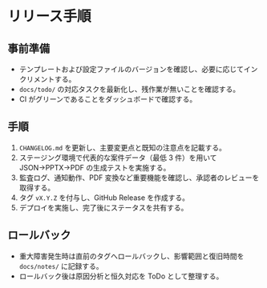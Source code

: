 # リリース手順

## 事前準備
- テンプレートおよび設定ファイルのバージョンを確認し、必要に応じてインクリメントする。
- `docs/todo/` の対応タスクを最新化し、残作業が無いことを確認する。
- CI がグリーンであることをダッシュボードで確認する。

## 手順
1. `CHANGELOG.md` を更新し、主要変更点と既知の注意点を記載する。
2. ステージング環境で代表的な案件データ（最低 3 件）を用いて JSON→PPTX→PDF の生成テストを実施する。
3. 監査ログ、通知動作、PDF 変換など重要機能を確認し、承認者のレビューを取得する。
4. タグ `vX.Y.Z` を付与し、GitHub Release を作成する。
5. デプロイを実施し、完了後にステータスを共有する。

## ロールバック
- 重大障害発生時は直前のタグへロールバックし、影響範囲と復旧時間を `docs/notes/` に記録する。
- ロールバック後は原因分析と恒久対応を ToDo として整理する。
